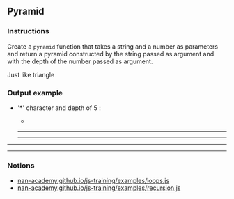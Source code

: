 ## Pyramid

### Instructions

Create a `pyramid` function that takes a string and a number as parameters
and return a pyramid constructed by the string passed as argument and with the depth
of the number passed as argument.

Just like triangle

### Output example

- '*' character and depth of 5 :

    *
   ***
  *****
 *******
*********


### Notions

- [nan-academy.github.io/js-training/examples/loops.js](https://nan-academy.github.io/js-training/examples/loops.js)
- [nan-academy.github.io/js-training/examples/recursion.js](https://nan-academy.github.io/js-training/examples/recursion.js)
